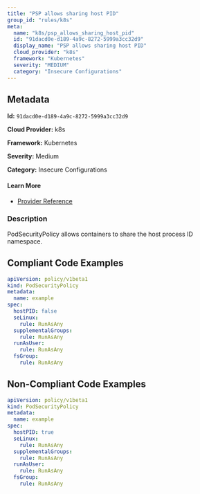 ```yaml
---
title: "PSP allows sharing host PID"
group_id: "rules/k8s"
meta:
  name: "k8s/psp_allows_sharing_host_pid"
  id: "91dacd0e-d189-4a9c-8272-5999a3cc32d9"
  display_name: "PSP allows sharing host PID"
  cloud_provider: "k8s"
  framework: "Kubernetes"
  severity: "MEDIUM"
  category: "Insecure Configurations"
---
```

## Metadata

**Id:** `91dacd0e-d189-4a9c-8272-5999a3cc32d9`

**Cloud Provider:** k8s

**Framework:** Kubernetes

**Severity:** Medium

**Category:** Insecure Configurations

#### Learn More

 - [Provider Reference](https://kubernetes.io/docs/concepts/policy/pod-security-policy/)

### Description

 PodSecurityPolicy allows containers to share the host process ID namespace.


## Compliant Code Examples
```yaml
apiVersion: policy/v1beta1
kind: PodSecurityPolicy
metadata:
  name: example
spec:
  hostPID: false
  seLinux:
    rule: RunAsAny
  supplementalGroups:
    rule: RunAsAny
  runAsUser:
    rule: RunAsAny
  fsGroup:
    rule: RunAsAny

```
## Non-Compliant Code Examples
```yaml
apiVersion: policy/v1beta1
kind: PodSecurityPolicy
metadata:
  name: example
spec:
  hostPID: true
  seLinux:
    rule: RunAsAny
  supplementalGroups:
    rule: RunAsAny
  runAsUser:
    rule: RunAsAny
  fsGroup:
    rule: RunAsAny

```